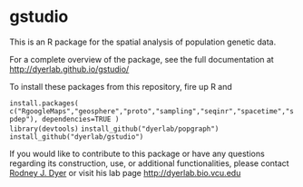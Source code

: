 gstudio
=======

This is an R package for the spatial analysis of population genetic data.  

For a complete overview of the package, see the full documentation at http://dyerlab.github.io/gstudio/

To install these packages from this repository, fire up R and 

`install.packages( c("RgoogleMaps","geosphere","proto","sampling","seqinr","spacetime","spdep"), dependencies=TRUE )`  
`library(devtools)` 
`install_github("dyerlab/popgraph")`
`install_github("dyerlab/gstudio")`

If you would like to contribute to this package or have any questions regarding its construction, use, or additional functionalities, please contact [Rodney J. Dyer](mailto:rjdyer@vcu.edu) or visit his lab page http://dyerlab.bio.vcu.edu 


